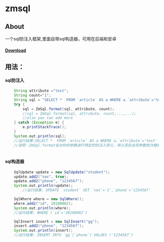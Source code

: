 # zmsql
## About
一个sql防注入框架,里面自带sql构造器，可用在后端和安卓
#### [Download](https://raw.githubusercontent.com/XuWuDeAi/zmsql/master/zmsql.jar)<br>

## 用法：

#### sql防注入
```groovy
	String attribute ="test";
	String count="1";
	String sql = "SELECT *  FROM `article` AS a WHERE a.`attribute`='%s'  ORDER BY a.`createtime` LIMIT 0,%s";
	try {
		sql = ZmSql.format(sql, attribute, count);
		//sql = ZmSql.format(sql, attribute, count,...,...);
		//also you can add more
	} catch (Exception e) {
		e.printStackTrace();
	}
	System.out.println(sql);
	//运行结果:SELECT *  FROM `article` AS a WHERE a.`attribute`='test'  ORDER BY a.`createtime` LIMIT 0,1
	//说明：ZmSql.format会对你的参数进行特定的防注入转义，转义完后会将参数依次替换sql里的%s
	
```
#### sql构造器
```groovy
	SqlUpdate update = new SqlUpdate("student");
	update.add2("sex", true);
	update.add2("phone", "1234567");
	System.out.println(update);
        //运行结果: UPDATE `student` SET `sex`='1',`phone`='1234567' 

	SqlWhere where = new SqlWhere();
	where.add2("id", 20180002);
	System.out.println(where);
	//运行结果: WHERE (`id`='20180002')

	SqlInsert insert = new SqlInsert("gg");
	insert.add2("phone", "1234567");
	System.out.println(insert);
	//运行结果: INSERT INTO `gg`(`phone`) VALUES ('1234567')
	
```
